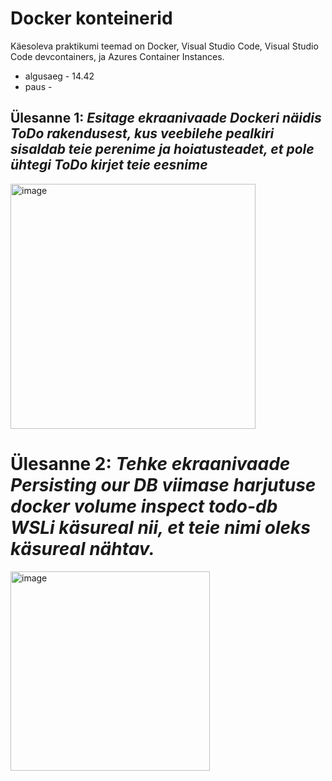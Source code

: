 # Docker konteinerid

Käesoleva praktikumi teemad on Docker, Visual Studio Code, Visual Studio Code devcontainers, ja Azures Container Instances. 

  *  algusaeg  - 14.42
  *  paus  - 

## Ülesanne 1: _Esitage ekraanivaade Dockeri näidis ToDo rakendusest, kus veebilehe pealkiri sisaldab teie perenime ja hoiatusteadet, et pole ühtegi ToDo kirjet teie eesnime_
<img width="392" alt="image" src="https://github.com/riikaseeba/opsys2023/assets/144622934/59020c5e-827c-482a-aba7-7e96a712ce62">

# Ülesanne 2: _Tehke ekraanivaade Persisting our DB viimase harjutuse docker volume inspect todo-db WSLi käsureal nii, et teie nimi oleks käsureal nähtav._
<img width="319" alt="image" src="https://github.com/riikaseeba/opsys2023/assets/144622934/2ad2e6bf-d62a-4cc8-9bf6-9ced8dfcdde6">

# 
